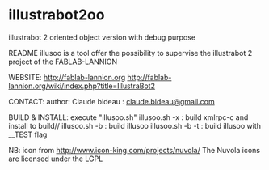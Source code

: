 illustrabot2oo
==============

illustrabot 2 oriented object version with debug purpose

README
illusoo is a tool offer the possibility to supervise the illustrabot 2 project of the FABLAB-LANNION

WEBSITE:
http://fablab-lannion.org
http://fablab-lannion.org/wiki/index.php?title=IllustraBot2


CONTACT:
author: Claude bideau : claude.bideau@gmail.com


BUILD & INSTALL:
execute "illusoo.sh"
illusoo.sh -x : build xmlrpc-c and install to build/<platform>/
illusoo.sh -b : build illusoo
illusoo.sh -b -t : build illusoo with __TEST flag


NB: icon from http://www.icon-king.com/projects/nuvola/
The Nuvola icons are licensed under the LGPL

